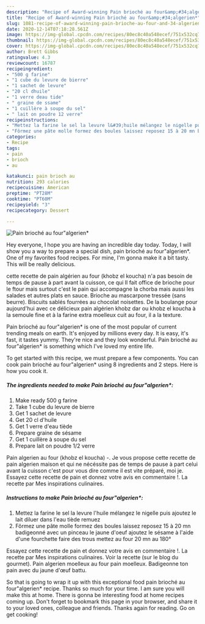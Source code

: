 ```yaml
---
description: "Recipe of Award-winning Pain brioché au four&amp;#34;algerien*"
title: "Recipe of Award-winning Pain brioché au four&amp;#34;algerien*"
slug: 1081-recipe-of-award-winning-pain-brioche-au-four-and-34-algerien
date: 2020-12-14T07:18:28.561Z
image: https://img-global.cpcdn.com/recipes/80ec8c40a548ecef/751x532cq70/pain-brioche-au-fouralgerien-photo-principale-de-la-recette.jpg
thumbnail: https://img-global.cpcdn.com/recipes/80ec8c40a548ecef/751x532cq70/pain-brioche-au-fouralgerien-photo-principale-de-la-recette.jpg
cover: https://img-global.cpcdn.com/recipes/80ec8c40a548ecef/751x532cq70/pain-brioche-au-fouralgerien-photo-principale-de-la-recette.jpg
author: Brett Gibbs
ratingvalue: 4.3
reviewcount: 16787
recipeingredient:
- "500 g farine"
- "1 cube du levure de bierre"
- "1 sachet de levure"
- "20 cl dhuile"
- "1 verre deau tide"
- " graine de ssame"
- "1 cuillère à soupe du sel"
- " lait on poudre 12 verre"
recipeinstructions:
- "Mettez la farine le sel la levure l&#39;huile mélangez le nigelle puis ajoutez le lait diluer dans l&#39;eau tiède remuez"
- "Fôrmez une pâte molle formez des boules laissez reposez 15 à 20 mn badigeonné avec un pinceau le jaune d&#39;oeuf ajoutez le sésame à l&#39;aide d&#39;une fourchette faire des trous mettez au four 20 mn au 180°"
categories:
- Recipe
tags:
- pain
- brioch
- au

katakunci: pain brioch au 
nutrition: 293 calories
recipecuisine: American
preptime: "PT28M"
cooktime: "PT60M"
recipeyield: "3"
recipecategory: Dessert

---
```



![Pain brioché au four&#34;algerien*](https://img-global.cpcdn.com/recipes/80ec8c40a548ecef/751x532cq70/pain-brioche-au-fouralgerien-photo-principale-de-la-recette.jpg)

Hey everyone, I hope you are having an incredible day today. Today, I will show you a way to prepare a special dish, pain brioché au four&#34;algerien*. One of my favorites food recipes. For mine, I'm gonna make it a bit tasty. This will be really delicious.

cette recette de pain algérien au four (khobz el koucha) n&#39;a pas besoin de temps de pause à part avant la cuisson, ce qui Il fait office de brioche pour le ftour mais surtout c&#39;est le pain qui accompagne la chorba mais aussi les salades et autres plats en sauce. Brioche au mascarpone tressée (sans beurre). Biscuits sablés fourrées au chocolat noisettes. De la boulange pour aujourd&#39;hui avec ce délicieux pain algérien khobz dar ou khobz el koucha à la semoule fine et à la farine extra moelleux cuit au four, il a la texture.

Pain brioché au four&#34;algerien* is one of the most popular of current trending meals on earth. It's enjoyed by millions every day. It is easy, it's fast, it tastes yummy. They're nice and they look wonderful. Pain brioché au four&#34;algerien* is something which I've loved my entire life.


To get started with this recipe, we must prepare a few components. You can cook pain brioché au four&#34;algerien* using 8 ingredients and 2 steps. Here is how you cook it.

<!--inarticleads1-->

##### The ingredients needed to make Pain brioché au four&#34;algerien*:

1. Make ready 500 g farine
1. Take 1 cube du levure de bierre
1. Get 1 sachet de levure
1. Get 20 cl d&#39;huile
1. Get 1 verre d&#39;eau tiède
1. Prepare  graine de sésame
1. Get 1 cuillère à soupe du sel
1. Prepare  lait on poudre 1/2 verre


Pain algerien au four (khobz el koucha) -. Je vous propose cette recette de pain algerien maison et qui ne nécéssite pas de temps de pause à part celui avant la cuisson c&#39;est pour vous dire comme il est vite préparé, moi je. Essayez cette recette de pain et donnez votre avis en commentaire !. La recette par Mes inspirations culinaires. 

<!--inarticleads2-->

##### Instructions to make Pain brioché au four&#34;algerien*:

1. Mettez la farine le sel la levure l&#39;huile mélangez le nigelle puis ajoutez le lait diluer dans l&#39;eau tiède remuez
1. Fôrmez une pâte molle formez des boules laissez reposez 15 à 20 mn badigeonné avec un pinceau le jaune d&#39;oeuf ajoutez le sésame à l&#39;aide d&#39;une fourchette faire des trous mettez au four 20 mn au 180°


Essayez cette recette de pain et donnez votre avis en commentaire !. La recette par Mes inspirations culinaires. Voir la recette (sur le blog du gourmet). Pain algerien moelleux au four pain moelleux. Badigeonne ton pain avec du jaune d&#39;œuf battu. 

So that is going to wrap it up with this exceptional food pain brioché au four&#34;algerien* recipe. Thanks so much for your time. I am sure you will make this at home. There is gonna be interesting food at home recipes coming up. Don't forget to bookmark this page in your browser, and share it to your loved ones, colleague and friends. Thanks again for reading. Go on get cooking!
